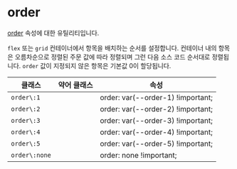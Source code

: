 # order

[order](https://developer.mozilla.org/en-US/docs/Web/CSS/order) 속성에 대한 유틸리티입니다.

<code>flex</code> 또는 <code>grid</code> 컨테이너에서 항목을 배치하는 순서를 설정합니다. 컨테이너 내의 항목은 오름차순으로 정렬된 주문 값에 따라 정렬되며 그런 다음 소스 코드 순서대로 정렬됩니다. <code>order</code> 값이 지정되지 않은 항목은 기본값 0이 할당됩니다.

<table>
  <thead>
    <tr>
      <th scope="col">클래스</th>
      <th scope="col">약어 클래스</th>
      <th scope="col">속성</th>
    </tr>
  </thead>
  <tbody>
  <tr>
  <td><code>order\:1</code></td>
  <td class="blank"></td>
  <td><span class="code">order: var(--order-1) !important;</span></td>
</tr>

<tr>
  <td><code>order\:2</code></td>
  <td class="blank"></td>
  <td><span class="code">order: var(--order-2) !important;</span></td>
</tr>

<tr>
  <td><code>order\:3</code></td>
  <td class="blank"></td>
  <td><span class="code">order: var(--order-3) !important;</span></td>
</tr>

<tr>
  <td><code>order\:4</code></td>
  <td class="blank"></td>
  <td><span class="code">order: var(--order-4) !important;</span></td>
</tr>

<tr>
  <td><code>order\:5</code></td>
  <td class="blank"></td>
  <td><span class="code">order: var(--order-5) !important;</span></td>
</tr>

<tr>
  <td><code>order\:none</code></td>
  <td class="blank"></td>
  <td><span class="code">order: none !important;</span></td>
</tr>

  </tbody>

</table>
